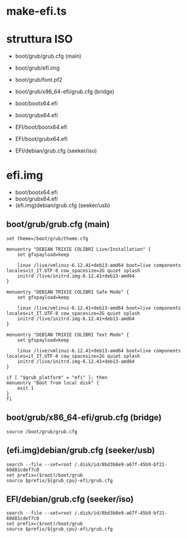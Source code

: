 # make-efi.ts
# struttura ISO
* boot/grub/grub.cfg (main)
* boot/grub/efi.img
* boot/grub/font.pf2
* boot/grub/x86_64-efi/grub.cfg (bridge)
* boot/bootx64.efi
* boot/grubx64.efi

* EFI/boot/bootx64.efi
* EFI/boot/grubx64.efi
* EFI/debian/grub.cfg (seeker/iso)

# efi.img
* boot/bootx64.efi
* boot/grubx64.efi
* (efi.img)debian/grub.cfg (seeker/usb)

## boot/grub/grub.cfg (main)
```
set theme=/boot/grub/theme.cfg

menuentry "DEBIAN TRIXIE COLIBRI Live/Installation" {
    set gfxpayload=keep
    
    linux /live/vmlinuz-6.12.41+deb13-amd64 boot=live components locales=it_IT.UTF-8 cow_spacesize=2G quiet splash
    initrd /live/initrd.img-6.12.41+deb13-amd64
}

menuentry "DEBIAN TRIXIE COLIBRI Safe Mode" {
    set gfxpayload=keep
    
    linux /live/vmlinuz-6.12.41+deb13-amd64 boot=live components locales=it_IT.UTF-8 cow_spacesize=2G quiet splash
    initrd /live/initrd.img-6.12.41+deb13-amd64
}

menuentry "DEBIAN TRIXIE COLIBRI Text Mode" {
    set gfxpayload=keep
    
    linux /live/vmlinuz-6.12.41+deb13-amd64 boot=live components locales=it_IT.UTF-8 cow_spacesize=2G quiet splash
    initrd /live/initrd.img-6.12.41+deb13-amd64
}

if [ "$grub_platform" = "efi" ]; then
menuentry "Boot from local disk" {
	exit 1
}
fi
```

## boot/grub/x86_64-efi/grub.cfg (bridge)
```
source /boot/grub/grub.cfg
```

## (efi.img)debian/grub.cfg (seeker/usb)
```
search --file --set=root /.disk/id/8bd3b8e9-a67f-45b9-bf21-60d81cdef7c0
set prefix=($root)/boot/grub
source $prefix/${grub_cpu}-efi/grub.cfg
```

## EFI/debian/grub.cfg (seeker/iso)
```
search --file --set=root /.disk/id/8bd3b8e9-a67f-45b9-bf21-60d81cdef7c0
set prefix=($root)/boot/grub
source $prefix/${grub_cpu}-efi/grub.cfg
```
